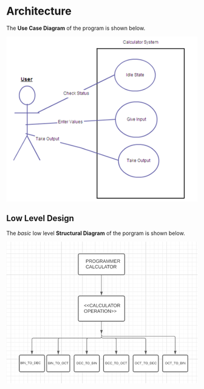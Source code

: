# Architecture

The __Use Case Diagram__ of the program is shown below.

![usecasediagram ](1.png)

## Low Level Design 

The _basic_ low level __Structural Diagram__ of the porgram is shown below.

![structuraldiagram](2.png)
